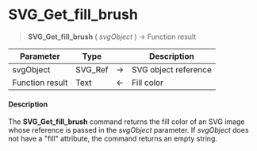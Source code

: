 # SVG_Get_fill_brush

>**SVG_Get_fill_brush** ( *svgObject* ) -> Function result

| Parameter | Type |  | Description |
| --- | --- | --- | --- |
| svgObject | SVG_Ref | &#8594; | SVG object reference |
| Function result | Text | &#8592; | Fill color |



#### Description 

The **SVG\_Get\_fill\_brush** command returns the fill color of an SVG image whose reference is passed in the *svgObject* parameter. If *svgObject* does not have a "fill" attribute, the command returns an empty string.
